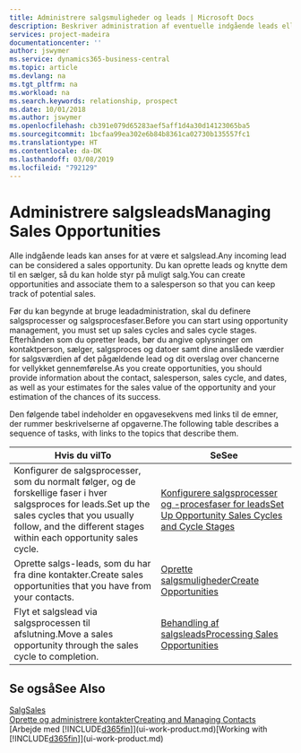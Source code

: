 ```yaml
---
title: Administrere salgsmuligheder og leads | Microsoft Docs
description: Beskriver administration af eventuelle indgående leads eller salgsmuligheder i Business Central og tilknytning af et lead til en sælger for at holde styr på muligt salg.
services: project-madeira
documentationcenter: ''
author: jswymer
ms.service: dynamics365-business-central
ms.topic: article
ms.devlang: na
ms.tgt_pltfrm: na
ms.workload: na
ms.search.keywords: relationship, prospect
ms.date: 10/01/2018
ms.author: jswymer
ms.openlocfilehash: cb391e079d65283aef5aff1d4a30d14123065ba5
ms.sourcegitcommit: 1bcfaa99ea302e6b84b8361ca02730b135557fc1
ms.translationtype: HT
ms.contentlocale: da-DK
ms.lasthandoff: 03/08/2019
ms.locfileid: "792129"
---
```

# <a name="managing-sales-opportunities"></a><span data-ttu-id="34c1d-103">Administrere salgsleads</span><span class="sxs-lookup"><span data-stu-id="34c1d-103">Managing Sales Opportunities</span></span>
<span data-ttu-id="34c1d-104">Alle indgående leads kan anses for at være et salgslead.</span><span class="sxs-lookup"><span data-stu-id="34c1d-104">Any incoming lead can be considered a sales opportunity.</span></span> <span data-ttu-id="34c1d-105">Du kan oprette leads og knytte dem til en sælger, så du kan holde styr på muligt salg.</span><span class="sxs-lookup"><span data-stu-id="34c1d-105">You can create opportunities and associate them to a salesperson so that you can keep track of potential sales.</span></span>

<span data-ttu-id="34c1d-106">Før du kan begynde at bruge leadadministration, skal du definere salgsprocesser og salgsprocesfaser.</span><span class="sxs-lookup"><span data-stu-id="34c1d-106">Before you can start using opportunity management, you must set up sales cycles and sales cycle stages.</span></span> <span data-ttu-id="34c1d-107">Efterhånden som du opretter leads, bør du angive oplysninger om kontaktperson, sælger, salgsproces og datoer samt dine anslåede værdier for salgsværdien af det pågældende lead og dit overslag over chancerne for vellykket gennemførelse.</span><span class="sxs-lookup"><span data-stu-id="34c1d-107">As you create opportunities, you should provide information about the contact, salesperson, sales cycle, and dates, as well as your estimates for the sales value of the opportunity and your estimation of the chances of its success.</span></span>

<span data-ttu-id="34c1d-108">Den følgende tabel indeholder en opgavesekvens med links til de emner, der rummer beskrivelserne af opgaverne.</span><span class="sxs-lookup"><span data-stu-id="34c1d-108">The following table describes a sequence of tasks, with links to the topics that describe them.</span></span>

| <span data-ttu-id="34c1d-109">Hvis du vil</span><span class="sxs-lookup"><span data-stu-id="34c1d-109">To</span></span> | <span data-ttu-id="34c1d-110">Se</span><span class="sxs-lookup"><span data-stu-id="34c1d-110">See</span></span> |
| --- | --- |
| <span data-ttu-id="34c1d-111">Konfigurer de salgsprocesser, som du normalt følger, og de forskellige faser i hver salgsproces for leads.</span><span class="sxs-lookup"><span data-stu-id="34c1d-111">Set up the sales cycles that you usually follow, and the different stages within each opportunity sales cycle.</span></span> |[<span data-ttu-id="34c1d-112">Konfigurere salgsprocesser og -procesfaser for leads</span><span class="sxs-lookup"><span data-stu-id="34c1d-112">Set Up Opportunity Sales Cycles and Cycle Stages</span></span>](marketing-how-setup-opportunity-sales-cycles-stages.md) |
| <span data-ttu-id="34c1d-113">Oprette salgs-leads, som du har fra dine kontakter.</span><span class="sxs-lookup"><span data-stu-id="34c1d-113">Create sales opportunities that you have from your contacts.</span></span> |[<span data-ttu-id="34c1d-114">Oprette salgsmuligheder</span><span class="sxs-lookup"><span data-stu-id="34c1d-114">Create Opportunities</span></span>](marketing-how-create-opportunities.md) |
| <span data-ttu-id="34c1d-115">Flyt et salgslead via salgsprocessen til afslutning.</span><span class="sxs-lookup"><span data-stu-id="34c1d-115">Move a sales opportunity through the sales cycle to completion.</span></span> |[<span data-ttu-id="34c1d-116">Behandling af salgsleads</span><span class="sxs-lookup"><span data-stu-id="34c1d-116">Processing Sales Opportunities</span></span>](marketing-processing-sales-opportunities.md) |

## <a name="see-also"></a><span data-ttu-id="34c1d-117">Se også</span><span class="sxs-lookup"><span data-stu-id="34c1d-117">See Also</span></span>
[<span data-ttu-id="34c1d-118">Salg</span><span class="sxs-lookup"><span data-stu-id="34c1d-118">Sales</span></span>](sales-manage-sales.md)  
[<span data-ttu-id="34c1d-119">Oprette og administrere kontakter</span><span class="sxs-lookup"><span data-stu-id="34c1d-119">Creating and Managing Contacts</span></span>](marketing-contacts.md)  
<span data-ttu-id="34c1d-120">[Arbejde med [!INCLUDE[d365fin](includes/d365fin_md.md)]](ui-work-product.md)</span><span class="sxs-lookup"><span data-stu-id="34c1d-120">[Working with [!INCLUDE[d365fin](includes/d365fin_md.md)]](ui-work-product.md)</span></span>
